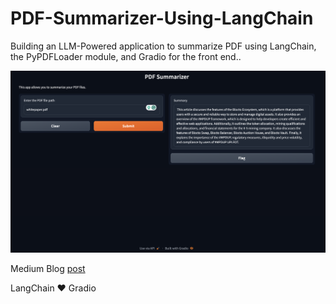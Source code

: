 # PDF-Summarizer-Using-LangChain
Building an LLM-Powered application to summarize PDF using LangChain, the PyPDFLoader module, and Gradio for the front end..


![Demo image](https://github.com/zenUnicorn/PDF-Summarizer-Using-LangChain/blob/main/Screen%20Shot%202023-12-12%20at%2000.27.07.png)

Medium Blog [post](https://iamholumeedey007.medium.com/building-a-pdf-summarizer-with-langchain-a1dea8d2cd3a)

LangChain ❤️ Gradio
